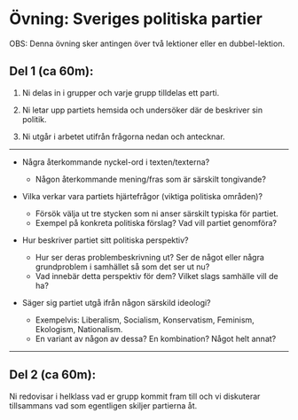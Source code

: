 # Övning: Sveriges politiska partier

OBS: Denna övning sker antingen över två lektioner eller en dubbel-lektion.

## Del 1 (ca 60m):

1. Ni delas in i grupper och varje grupp tilldelas ett parti.

2. Ni letar upp partiets hemsida och undersöker där de beskriver sin politik.

3. Ni utgår i arbetet utifrån frågorna nedan och antecknar.

***

* Några återkommande nyckel-ord i texten/texterna? 
	* Någon återkommande mening/fras som är särskilt tongivande?

* Vilka verkar vara partiets hjärtefrågor (viktiga politiska områden)?
	* Försök välja ut tre stycken som ni anser särskilt typiska för partiet.
	* Exempel på konkreta politiska förslag? Vad vill partiet genomföra?

* Hur beskriver partiet sitt politiska perspektiv? 
	* Hur ser deras problembeskrivning ut? Ser de något eller några grundproblem i samhället så som det ser ut nu? 
	* Vad innebär detta perspektiv för dem? Vilket slags samhälle vill de ha?

* Säger sig partiet utgå ifrån någon särskild ideologi? 
	* Exempelvis: Liberalism, Socialism, Konservatism, Feminism, Ekologism, Nationalism.
	* En variant av någon av dessa? En kombination? Något helt annat?

***

## Del 2 (ca 60m):

Ni redovisar i helklass vad er grupp kommit fram till och vi diskuterar
tillsammans vad som egentligen skiljer partierna åt.
